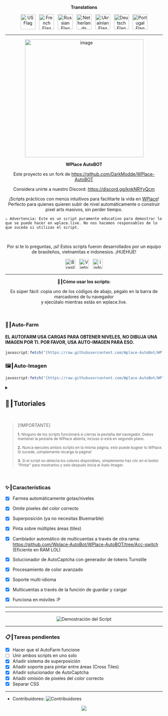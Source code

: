 <p align="center"><strong>Translations</strong></p>
<p align="center">
    <a href="../README.md"><img src="https://flagcdn.com/256x192/us.png" width="48" alt="US Flag"></a>
  &nbsp;
    <a href="FR.md"><img src="https://flagcdn.com/256x192/fr.png" width="48" alt="French Flag"></a>
  &nbsp;
    <a href="RU.md"><img src="https://flagcdn.com/256x192/ru.png" width="48" alt="Russian Flag"></a>
  &nbsp;
    <a href="NL.md"><img src="https://flagcdn.com/256x192/nl.png" width="48" alt="Netherlands Flag"></a>
  &nbsp;
    <a href="UK.md"><img src="https://flagcdn.com/256x192/ua.png" width="48" alt="Ukrainian Flag"></a>
  &nbsp;
    <a href="DE.md"><img src="https://flagcdn.com/256x192/de.png" width="48" alt="Deutsch Flag"></a>
  &nbsp;
    <a href="PT.md"><img src="https://flagcdn.com/256x192/pt.png" width="48" alt="Portugal Flag"></a>
</p>

---

<p align="center">
  <img width="379" height="376" alt="image" src="https://github.com/user-attachments/assets/c14ef2b5-e104-4526-9b17-23cb2abc9efe" />
</p>

<p align="center"><strong>WPlace AutoBOT</strong></p>
<p align="center">
    Este proyecto es un fork de <a href="https://github.com/DarkModde/WPlace-AutoBOT"   target="_blank">https://github.com/DarkModde/WPlace-AutoBOT</a>
<p align="center">
    Considera unirte a nuestro Discord: <a href="https://discord.gg/knkNRYyQcm" target="_blank">https://discord.gg/knkNRYyQcm</a>
</p>
<p align="center">
    ¡Scripts prácticos con menús intuitivos para facilitarte la vida en <a href="https://wplace.live" target="_blank">WPlace</a>!<br>
    Perfecto para quienes quieren subir de nivel automáticamente o construir pixel arts masivos, sin perder tiempo.

    ⚠️ Advertencia: Este es un script puramente educativo para demostrar lo que se puede hacer en wplace.live. No nos hacemos responsables de lo que suceda si utilizas el script.
</p>

<br>

<p align="center">
    Por si te lo preguntas, ¡sí! Estos scripts fueron desarrollados por un equipo de brasileños, vietnamitas e indonesios. ¡HUEHUE!</strong></sub>
    <p align="center">
    <img src="https://cdn.jsdelivr.net/gh/hjnilsson/country-flags/svg/br.svg" alt="Brasil" width="32"/>
    &nbsp;
    <img src="https://cdn.jsdelivr.net/gh/hjnilsson/country-flags/svg/vn.svg" alt="Vietnam" width="32"/>
    &nbsp;
    <img src="https://cdn.jsdelivr.net/gh/hjnilsson/country-flags/svg/id.svg" alt="Indonesia" width="32"/>
</p>
</p>

---

<p align="center"><strong>🚀┃Cómo usar los scripts:</strong></p>

<p align="center">
    Es súper fácil: copia uno de los códigos de abajo, pégalo en la barra de marcadores de tu navegador<br>
    y ejecútalo mientras estás en wplace.live.
</p>

<br>

### 🎯┃Auto-Farm
#### EL AUTOFARM USA CARGAS PARA OBTENER NIVELES, NO DIBUJA UNA IMAGEN POR TI. POR FAVOR, USA AUTO-IMAGEN PARA ESO.
```js
javascript:fetch("[https://raw.githubusercontent.com/Wplace-AutoBot/WPlace-AutoBOT/refs/heads/main/Auto-Farm.js](https://raw.githubusercontent.com/Wplace-AutoBot/WPlace-AutoBOT/refs/heads/main/Auto-Farm.js)").then(t=>t.text()).then(eval);
```

### 🖼️┃Auto-Imagen

```js
javascript:fetch("[https://raw.githubusercontent.com/Wplace-AutoBot/WPlace-AutoBOT/refs/heads/main/Auto-Image.js](https://raw.githubusercontent.com/Wplace-AutoBot/WPlace-AutoBOT/refs/heads/main/Auto-Image.js)").then(t=>t.text()).then(eval);
```

<details>
    <summary><h2>📖┃Tutoriales</h2></summary>

---

![Parte 1](https://i.imgur.com/yneG5if.png)

---

![Parte 2](https://i.imgur.com/ZRpU0wZ.png)

---

![Parte 3](https://i.imgur.com/lfjfcEw.png)

</details>


<br>

> [!IMPORTANTE]
> <p><sub><strong>1.</strong> Ninguno de los scripts funcionará si cierras la pestaña del navegador. Debes mantener la pestaña de WPlace abierta, incluso si está en segundo plano.</sub></p>
> <p><sub><strong>2.</strong> Nunca ejecutes ambos scripts en la misma página, esto puede bugear tu WPlace. Si sucede, ¡simplemente recarga la página!</sub></p>
> <p><sub><strong>3.</strong> Si el script no detecta los colores disponibles, simplemente haz clic en el botón "Pintar" para mostrarlos y solo después inicia el Auto-Imager.</sub></p>

<br>

### ✨┃Características

- [x] Farmea automáticamente gotas/niveles
- [x] Omite píxeles del color correcto
- [x] Superposición (ya no necesitas Bluemarble)
- [x] Pinta sobre múltiples áreas (tiles)
- [x] Cambiador automático de multicuentas a través de otra rama: https://github.com/Wplace-AutoBot/WPlace-AutoBOT/tree/Acc-switch (Eficiente en RAM LOL)
- [x] Solucionador de AutoCaptcha con generador de tokens Turnstile
- [x] Procesamiento de color avanzado
- [x] Soporte multi-idioma
- [x] Multicuentas a través de la función de guardar y cargar
- [x] Funciona en móviles :P


---


---

<p align="center">
    <img src="https://i.imgur.com/lyNQUsY.png" alt="Demostración del Script"/>
</p>

---

### 📋┃Tareas pendientes

- [x] Hacer que el AutoFarm funcione
- [ ] Unir ambos scripts en uno solo
- [x] Añadir sistema de superposición
- [x] Añadir soporte para pintar entre áreas (Cross Tiles)
- [x] Añadir solucionador de AutoCaptcha
- [x] Añadir omisión de píxeles del color correcto
- [x] Separar CSS

---

- Contribuidores:
    <img src="https://contrib.rocks/image?repo=Wplace-AutoBot/WPlace-AutoBOT" alt="Contribuidores" />


<p align="center">
    <a href="#"><img src="https://www.google.com/search?q=https://komarev.com/ghpvc/%3Fusername%3DWPlace-AutoBOT%26style%3Dfor-the-badge%26label%3DVistas:%26color%3Dgray"/></a>
</p>
